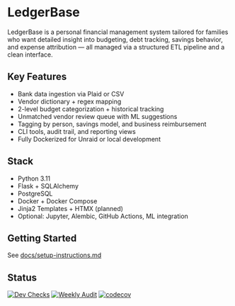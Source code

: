 # LedgerBase

LedgerBase is a personal financial management system tailored for families who want detailed insight into budgeting, debt tracking, savings behavior, and expense attribution — all managed via a structured ETL pipeline and a clean interface.

## Key Features

- Bank data ingestion via Plaid or CSV
- Vendor dictionary + regex mapping
- 2-level budget categorization + historical tracking
- Unmatched vendor review queue with ML suggestions
- Tagging by person, savings model, and business reimbursement
- CLI tools, audit trail, and reporting views
- Fully Dockerized for Unraid or local development

## Stack

- Python 3.11
- Flask + SQLAlchemy
- PostgreSQL
- Docker + Docker Compose
- Jinja2 Templates + HTMX (planned)
- Optional: Jupyter, Alembic, GitHub Actions, ML integration

## Getting Started

See [docs/setup-instructions.md](docs/setup-instructions.md)

## Status

[![Dev Checks](https://github.com/williaby/ledgerbase/actions/workflows/dev-checks.yml/badge.svg)](https://github.com/williaby/ledgerbase/actions/workflows/dev-checks.yml)
[![Weekly Audit](https://github.com/williaby/ledgerbase/actions/workflows/security-deps-audit.yml/badge.svg)](https://github.com/williaby/ledgerbase/actions/workflows/security-deps-audit.yml)
[![codecov](https://codecov.io/gh/williaby/ledgerbase/branch/main/graph/badge.svg?token=NH77ZXWUJQ)](https://codecov.io/gh/williaby/ledgerbase)
